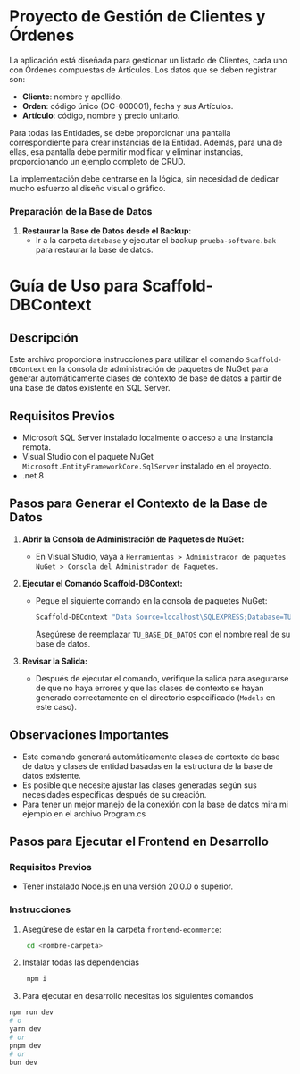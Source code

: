 # Proyecto de Gestión de Clientes y Órdenes

La aplicación está diseñada para gestionar un listado de Clientes, cada uno con Órdenes compuestas de Artículos. Los datos que se deben registrar son:

- **Cliente**: nombre y apellido.
- **Orden**: código único (OC-000001), fecha y sus Artículos.
- **Artículo**: código, nombre y precio unitario.

Para todas las Entidades, se debe proporcionar una pantalla correspondiente para crear instancias de la Entidad. Además, para una de ellas, esa pantalla debe permitir modificar y eliminar instancias, proporcionando un ejemplo completo de CRUD.

La implementación debe centrarse en la lógica, sin necesidad de dedicar mucho esfuerzo al diseño visual o gráfico.


### Preparación de la Base de Datos
1. **Restaurar la Base de Datos desde el Backup**:
   - Ir a la carpeta `database` y ejecutar el backup `prueba-software.bak` para restaurar la base de datos.
  
# Guía de Uso para Scaffold-DBContext
## Descripción
Este archivo proporciona instrucciones para utilizar el comando `Scaffold-DBContext` en la consola de administración de paquetes de NuGet para generar automáticamente clases de contexto de base de datos a partir de una base de datos existente en SQL Server.

## Requisitos Previos
- Microsoft SQL Server instalado localmente o acceso a una instancia remota.
- Visual Studio con el paquete NuGet `Microsoft.EntityFrameworkCore.SqlServer` instalado en el proyecto.
- .net 8

## Pasos para Generar el Contexto de la Base de Datos

1. **Abrir la Consola de Administración de Paquetes de NuGet:**
   - En Visual Studio, vaya a `Herramientas > Administrador de paquetes NuGet > Consola del Administrador de Paquetes`.

2. **Ejecutar el Comando Scaffold-DBContext:**
   - Pegue el siguiente comando en la consola de paquetes NuGet:
     ```bash
     Scaffold-DBContext "Data Source=localhost\SQLEXPRESS;Database=TU_BASE_DE_DATOS;Integrated Security=True;Trusted_Connection=True;TrustServerCertificate=True;" Microsoft.EntityFrameworkCore.SqlServer -OutputDir Models
     ```
     Asegúrese de reemplazar `TU_BASE_DE_DATOS` con el nombre real de su base de datos.

3. **Revisar la Salida:**
   - Después de ejecutar el comando, verifique la salida para asegurarse de que no haya errores y que las clases de contexto se hayan generado correctamente en el directorio especificado (`Models` en este caso).

## Observaciones Importantes
- Este comando generará automáticamente clases de contexto de base de datos y clases de entidad basadas en la estructura de la base de datos existente.
- Es posible que necesite ajustar las clases generadas según sus necesidades específicas después de su creación.
- Para tener un mejor manejo de la conexión con la base de datos mira mi ejemplo en el archivo Program.cs


## Pasos para Ejecutar el Frontend en Desarrollo

### Requisitos Previos
- Tener instalado Node.js en una versión 20.0.0 o superior.

### Instrucciones
1. Asegúrese de estar en la carpeta `frontend-ecommerce`:
    ```bash
     cd <nombre-carpeta>
     ```

2. Instalar todas las dependencias
    ```bash
     npm i
    ```

3. Para ejecutar en desarrollo necesitas los siguientes comandos

```bash
npm run dev
# o
yarn dev
# or
pnpm dev
# or
bun dev
```   



